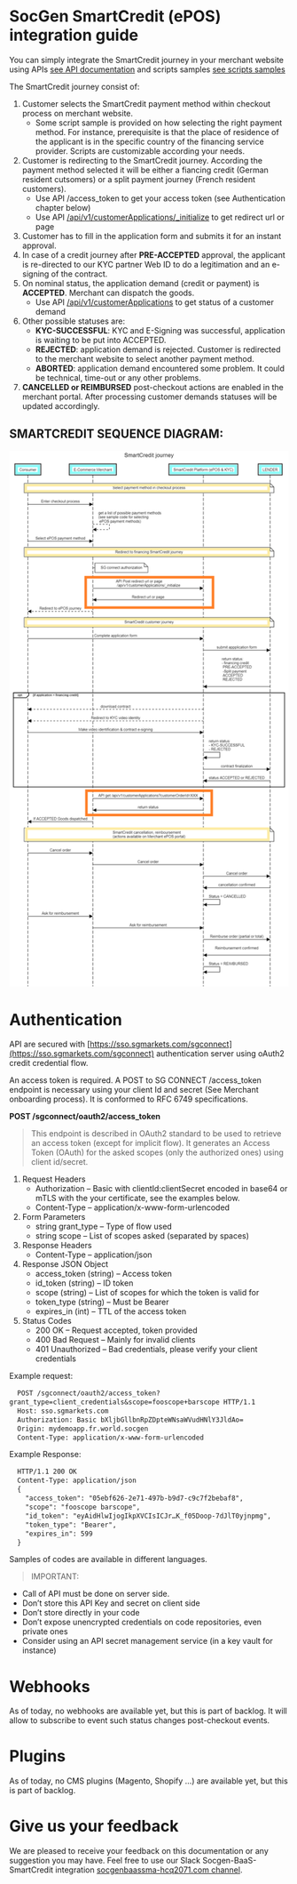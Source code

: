 # SocGen SmartCredit (ePOS) integration guide

You can simply integrate the SmartCredit journey in your merchant website using APIs [see API documentation](https://app.swaggerhub.com/apis/JLrocc/epos-e_merchant_customer_application/1.0.0)  and scripts samples [see scripts samples](samples-launching-scripts/)

The SmartCredit journey consist of:

  1. Customer selects the SmartCredit payment method within checkout process on merchant website.
     - Some script sample is provided on how selecting the right payment method. For instance, prerequisite is that the place of residence of the applicant is in the specific country of the financing service provider. Scripts are customizable according your needs.
  4. Customer is redirecting to the SmartCredit journey. According the payment method selected it will be either a fiancing credit (German resident cutsomers) or a split payment journey (French resident customers).
     - Use API /access_token to get your access token (see Authentication chapter below)
     - Use API [/api/v1/customerApplications/_initialize](https://app.swaggerhub.com/apis/JLrocc/epos-e_merchant_customer_application/1.0.0#/SmartCredit%20(EPOS)/newApplication) to get redirect url or page
  5. Customer has to fill in the application form and submits it for an instant approval.
  6. In case of a credit journey after **PRE-ACCEPTED** approval, the applicant is re-directed to our KYC partner Web ID to do a legitimation and an e-signing of the contract. 
  7. On nominal status, the application demand (credit or payment) is **ACCEPTED**. Merchant can dispatch the goods.
     - Use API [/api/v1/customerApplications](https://app.swaggerhub.com/apis/JLrocc/epos-e_merchant_customer_application/1.0.0#/SmartCredit%20(EPOS)/getApplications) to get status of a customer demand
  8. Other possible statuses are:
     - **KYC-SUCCESSFUL**: KYC and E-Signing was successful, application is waiting to be put into ACCEPTED. 
     - **REJECTED**: application demand is rejected. Customer is redirected to the merchant website to select another payment method.
     - **ABORTED**: application demand encountered some problem. It could be technical, time-out or any other problems.
  9. **CANCELLED or REIMBURSED** post-checkout actions are enabled in the merchant portal.  After processing customer demands statuses will be updated accordingly.

## SMARTCREDIT SEQUENCE DIAGRAM:

![This is an image](/documentation/EPOS_flow_technical_guidelines.png)

 
# Authentication

API are secured with [https://sso.sgmarkets.com/sgconnect](https://sso.sgmarkets.com/sgconnect) authentication server using oAuth2 credit credential flow. 
 
An access token is required. A POST to SG CONNECT /access_token endpoint is necessary using your client Id and secret (See Merchant onboarding process). It is conformed to RFC 6749 specifications.
  
  **POST /sgconnect/oauth2/access_token**
  >This endpoint is described in OAuth2 standard to be used to retrieve an access token (except for implicit flow).
  It generates an Access Token (OAuth) for the asked scopes (only the authorized ones) using client id/secret.
  
  1. Request Headers
     - Authorization – Basic with clientId:clientSecret encoded in base64 or mTLS with the your certificate, see the examples below.
     - Content-Type – application/x-www-form-urlencoded
  2. Form Parameters
     - string grant_type – Type of flow used
     - string scope – List of scopes asked (separated by spaces)
  3. Response Headers
     - Content-Type – application/json
  4. Response JSON Object
     - access_token (string) – Access token
     - id_token (string) – ID token
     - scope (string) – List of scopes for which the token is valid for
     - token_type (string) – Must be Bearer
     - expires_in (int) – TTL of the access token
  5. Status Codes
     - 200 OK – Request accepted, token provided
     - 400 Bad Request – Mainly for invalid clients
     - 401 Unauthorized – Bad credentials, please verify your client credentials

Example request:
~~~
  POST /sgconnect/oauth2/access_token?grant_type=client_credentials&scope=fooscope+barscope HTTP/1.1
  Host: sso.sgmarkets.com
  Authorization: Basic bXljbGllbnRpZDpteWNsaWVudHNlY3JldAo=
  Origin: mydemoapp.fr.world.socgen
  Content-Type: application/x-www-form-urlencoded
~~~
Example Response:
~~~
  HTTP/1.1 200 OK
  Content-Type: application/json
  {
    "access_token": "05ebf626-2e71-497b-b9d7-c9c7f2bebaf8",
    "scope": "fooscope barscope",
    "id_token": "eyAidHlwIjogIkpXVCIsICJr…K_f05Doop-7dJlT0yjnpmg",
    "token_type": "Bearer",
    "expires_in": 599
  }
~~~
Samples of codes are available in different languages.
> IMPORTANT: 
- Call of API must be done on server side. 
- Don’t store this API Key and secret on client side
- Don’t store directly in your code
- Don’t expose unencrypted credentials on code repositories, even private ones
- Consider using an API secret management service (in a key vault for instance)

# Webhooks
As of today, no webhooks are available yet, but this is part of backlog. It will allow to subscribe to event such status changes post-checkout events.

# Plugins
As of today, no CMS plugins (Magento, Shopify …) are available yet, but this is part of backlog. 

# Give us your feedback
We are pleased to receive your feedback on this documentation or any suggestion you may have. Feel free to use our Slack Socgen-BaaS-SmartCredit integration [socgenbaassma-hcq2071.com channel](https://app.slack.com/client/T03458E3RK9/C034D81B9RU).  
